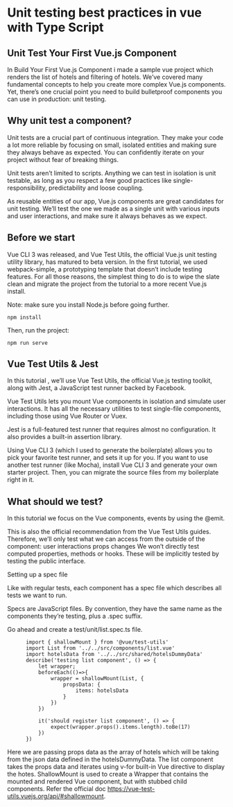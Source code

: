 # Unit testing best practices in vue with Type Script


## Unit Test Your First Vue.js Component

In Build Your First Vue.js Component i made a sample vue project which renders the list of hotels and filtering of hotels. We’ve covered many fundamental concepts to help you create more complex Vue.js components. Yet, there’s one crucial point you need to build bulletproof components you can use in production: unit testing.

## Why unit test a component?
Unit tests are a crucial part of continuous integration. They make your code a lot more reliable by focusing on small, isolated entities and making sure they always behave as expected. You can confidently iterate on your project without fear of breaking things.

Unit tests aren’t limited to scripts. Anything we can test in isolation is unit testable, as long as you respect a few good practices like single-responsibility, predictability and loose coupling.

As reusable entities of our app, Vue.js components are great candidates for unit testing. We’ll test the one we made as a single unit with various inputs and user interactions, and make sure it always behaves as we expect.

## Before we start

Vue CLI 3 was released, and Vue Test Utils, the official Vue.js unit testing utility library, has matured to beta version. In the first tutorial, we used webpack-simple, a prototyping template that doesn’t include testing features. For all those reasons, the simplest thing to do is to wipe the slate clean and migrate the project from the tutorial to a more recent Vue.js install.

Note: make sure you install Node.js before going further.

`
npm install
`

Then, run the project:

`
npm run serve
`
## Vue Test Utils & Jest

In this tutorial , we’ll use Vue Test Utils, the official Vue.js testing toolkit, along with Jest, a JavaScript test runner backed by Facebook.

Vue Test Utils lets you mount Vue components in isolation and simulate user interactions. It has all the necessary utilities to test single-file components, including those using Vue Router or Vuex.

Jest is a full-featured test runner that requires almost no configuration. It also provides a built-in assertion library.

Using Vue CLI 3 (which I used to generate the boilerplate) allows you to pick your favorite test runner, and sets it up for you. If you want to use another test runner (like Mocha), install Vue CLI 3 and generate your own starter project. Then, you can migrate the source files from my boilerplate right in it.


## What should we test?

In this tutorial we focus on the Vue components, events by using the @emit. 

This is also the official recommendation from the Vue Test Utils guides. Therefore, we’ll only test what we can access from the outside of the component:
user interactions
props changes
We won’t directly test computed properties, methods or hooks. These will be implicitly tested by testing the public interface.

Setting up a spec file

Like with regular tests, each component has a spec file which describes all tests we want to run.

Specs are JavaScript files. By convention, they have the same name as the components they’re testing, plus a .spec suffix.

Go ahead and create a test/unit/list.spec.ts file.

          import { shallowMount } from '@vue/test-utils'
          import List from '../../src/components/list.vue'
          import hotelsData from '../../src/shared/hotelsDummyData'
          describe('testing list component', () => {
              let wrapper;
              beforeEach(()=>{
                  wrapper = shallowMount(List, {
                      propsData: {
                          items: hotelsData
                      }
                  })
              })

              it('should register list component', () => {
                  expect(wrapper.props().items.length).toBe(17)
              })
          })
Here we are passing props data as the array of hotels which will be taking from the json data defined in the hotelsDummyData.
The list component takes the props data and iterates using v-for built-in Vue directive to display the hotes.
ShallowMount is used to create  a Wrapper that contains the mounted and rendered Vue component, but with stubbed child components.
Refer the official doc https://vue-test-utils.vuejs.org/api/#shallowmount.

